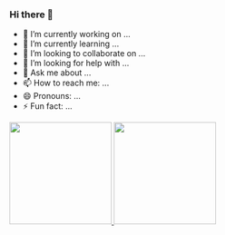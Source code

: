 ### Hi there 👋

- 🔭 I’m currently working on ...
- 🌱 I’m currently learning ...
- 👯 I’m looking to collaborate on ...
- 🤔 I’m looking for help with ...
- 💬 Ask me about ...
- 📫 How to reach me: ...
- 😄 Pronouns: ...
- ⚡ Fun fact: ...


<div>
<a href="https://github.com/Lucca08">
<img loading="lazy" height="180em" src="https://github-readme-stats.vercel.app/api/top-langs/?Lucca08&layout=compact&langs_count=7&theme=dracula"/>
<img loading="lazy" height="180em" src="https://github-readme-stats.vercel.app/api?Lucca08&show_icons=true&theme=dracula&include_all_commits=true&count_private=true"/>
</div>



